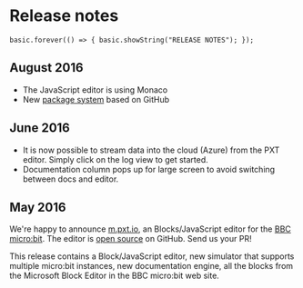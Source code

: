 # Release notes

```sim
basic.forever(() => { basic.showString("RELEASE NOTES"); });
```

## August 2016

* The JavaScript editor is using Monaco
* New [package system](/packages) based on GitHub

## June 2016

* It is now possible to stream data into the cloud (Azure) from the PXT editor. Simply click on the log view to get started.
* Documentation column pops up for large screen to avoid switching between docs and editor.

## May 2016

We're happy to announce [m.pxt.io](https://m.pxt.io), an Blocks/JavaScript editor for the [BBC micro:bit](https://www.microbit.co.uk). 
The editor is [open source](/open-source) on GitHub. Send us your PR!

This release contains a Block/JavaScript editor, new simulator that supports multiple micro:bit instances, new documentation engine,
all the blocks from the Microsoft Block Editor in the BBC micro:bit web site.